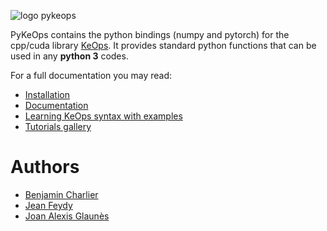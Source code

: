 ![logo pykeops](http://www.kernel-operations.io/_images/pykeops_logo.png)

PyKeOps contains the python bindings (numpy and pytorch) for the cpp/cuda library [KeOps](http://http://www.kernel-operations.io/). It provides
standard python functions that can be used in any **python 3** codes.

For a full documentation you may read:

* [Installation](http://www.kernel-operations.io/api/installation.html)
* [Documentation](http://www.kernel-operations.io/)
* [Learning KeOps syntax with examples](http://www.kernel-operations.io/_auto_examples/index.html)
* [Tutorials gallery](http://www.kernel-operations.io/_auto_tutorials/index.html)


# Authors

- [Benjamin Charlier](http://imag.umontpellier.fr/~charlier/index.php?page=index&lang=en)
- [Jean Feydy](http://www.math.ens.fr/~feydy/)
- [Joan Alexis Glaunès](http://www.mi.parisdescartes.fr/~glaunes/)
